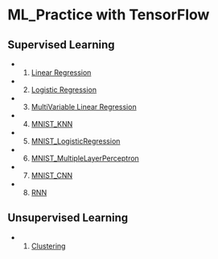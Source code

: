 
ML_Practice with TensorFlow
========

## Supervised Learning
* 1. <a href="https://github.com/proauto/ML_Practice/blob/master/LinearRegression.py">Linear Regression</a>
* 2. <a href="https://github.com/proauto/ML_Practice/blob/master/LogisticRegression.py">Logistic Regression</a>
* 3. <a href="https://github.com/proauto/ML_Practice/blob/master/MultivariableLinearRegression.py">MultiVariable Linear Regression</a>
* 4. <a href="https://github.com/proauto/ML_Practice/blob/master/MNIST_KNN.py">MNIST_KNN</a>
* 5. <a href="https://github.com/proauto/ML_Practice/blob/master/MNIST_LogisticRegression.py">MNIST_LogisticRegression</a>
* 6. <a href="https://github.com/proauto/ML_Practice/blob/master/MNIST_MultipleLayerPerceptron.py">MNIST_MultipleLayerPerceptron</a>
* 7. <a href="https://github.com/proauto/ML_Practice/blob/master/MNIST_CNN.py">MNIST_CNN</a>
* 8. <a href="https://github.com/proauto/ML_Practice/blob/master/RNN.py">RNN</a>

## Unsupervised Learning
* 1. <a href="https://github.com/proauto/ML_Practice/blob/master/Clustering.py">Clustering</a>

